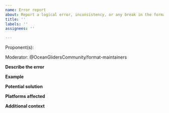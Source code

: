 ```yaml
---
name: Error report
about: Report a logical error, inconsistency, or any break in the format
title: ''
labels: ''
assignees: ''

---
```

<!-- Use your Github handle if possible -->
Proponent(s):
<!--
If this is proposed by a member of the committee, please assign yourself,
otherwise, leave as it is.
The purpose of the moderator is to guide and help the issue proponent to
advance this to reach a conclusion or decision.
-->
Moderator: @OceanGlidersCommunity/format-maintainers

**Describe the error**
<!-- A clear and concise description of what the error is. Please, start by
defining which part of the current format is affected. -->

**Example**
<!-- If it is the case, please present one or more examples of this issue -->

**Potential solution**
<!-- If you have one or more solutions in mind, please describe them -->

**Platforms affected**
<!-- Does it affect all types of gliders or some specific platforms? -->

**Additional context**
<!-- Add any other context about the problem here. -->
